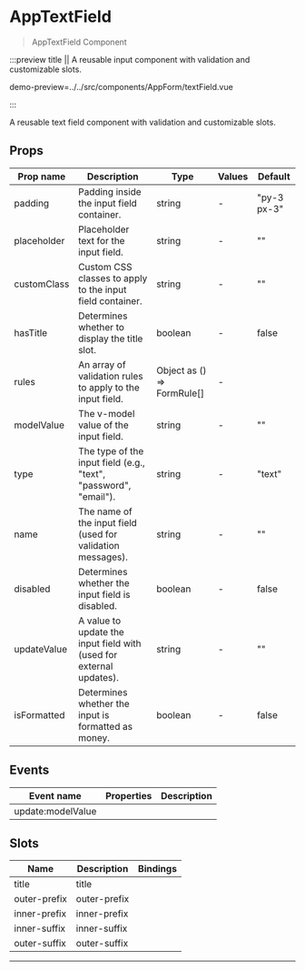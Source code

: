# AppTextField

> AppTextField Component

:::preview title || A reusable input component with validation and customizable slots.

demo-preview=../../src/components/AppForm/textField.vue

:::

A reusable text field component with validation and customizable slots.

## Props

| Prop name   | Description                                                         | Type                          | Values | Default     |
| ----------- | ------------------------------------------------------------------- | ----------------------------- | ------ | ----------- |
| padding     | Padding inside the input field container.                           | string                        | -      | "py-3 px-3" |
| placeholder | Placeholder text for the input field.                               | string                        | -      | ""          |
| customClass | Custom CSS classes to apply to the input field container.           | string                        | -      | ""          |
| hasTitle    | Determines whether to display the title slot.                       | boolean                       | -      | false       |
| rules       | An array of validation rules to apply to the input field.           | Object as () =&gt; FormRule[] | -      |             |
| modelValue  | The v-model value of the input field.                               | string                        | -      | ""          |
| type        | The type of the input field (e.g., "text", "password", "email").    | string                        | -      | "text"      |
| name        | The name of the input field (used for validation messages).         | string                        | -      | ""          |
| disabled    | Determines whether the input field is disabled.                     | boolean                       | -      | false       |
| updateValue | A value to update the input field with (used for external updates). | string                        | -      | ""          |
| isFormatted | Determines whether the input is formatted as money.                 | boolean                       | -      | false       |

## Events

| Event name        | Properties | Description |
| ----------------- | ---------- | ----------- |
| update:modelValue |            |

## Slots

| Name         | Description  | Bindings |
| ------------ | ------------ | -------- |
| title        | title        |          |
| outer-prefix | outer-prefix |          |
| inner-prefix | inner-prefix |          |
| inner-suffix | inner-suffix |          |
| outer-suffix | outer-suffix |          |

---
